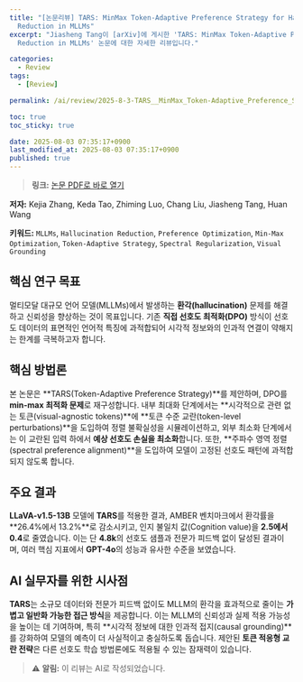 ```yaml
---
title: "[논문리뷰] TARS: MinMax Token-Adaptive Preference Strategy for Hallucination
  Reduction in MLLMs"
excerpt: "Jiasheng Tang이 [arXiv]에 게시한 'TARS: MinMax Token-Adaptive Preference Strategy for Hallucination
  Reduction in MLLMs' 논문에 대한 자세한 리뷰입니다."

categories:
  - Review
tags:
  - [Review]

permalink: /ai/review/2025-8-3-TARS__MinMax_Token-Adaptive_Preference_Strategy_for_Hallucination__Reduction_in_MLLMs/

toc: true
toc_sticky: true

date: 2025-08-03 07:35:17+0900
last_modified_at: 2025-08-03 07:35:17+0900
published: true
---
```

> **링크:** [논문 PDF로 바로 열기](https://arxiv.org/abs/2507.21584)

**저자:** Kejia Zhang, Keda Tao, Zhiming Luo, Chang Liu, Jiasheng Tang, Huan Wang

**키워드:** `MLLMs`, `Hallucination Reduction`, `Preference Optimization`, `Min-Max Optimization`, `Token-Adaptive Strategy`, `Spectral Regularization`, `Visual Grounding`

## 핵심 연구 목표
멀티모달 대규모 언어 모델(MLLMs)에서 발생하는 **환각(hallucination)** 문제를 해결하고 신뢰성을 향상하는 것이 목표입니다. 기존 **직접 선호도 최적화(DPO)** 방식이 선호도 데이터의 표면적인 언어적 특징에 과적합되어 시각적 정보와의 인과적 연결이 약해지는 한계를 극복하고자 합니다.

## 핵심 방법론
본 논문은 **TARS(Token-Adaptive Preference Strategy)**를 제안하며, DPO를 **min-max 최적화 문제**로 재구성합니다. 내부 최대화 단계에서는 **시각적으로 관련 없는 토큰(visual-agnostic tokens)**에 **토큰 수준 교란(token-level perturbations)**을 도입하여 정렬 불확실성을 시뮬레이션하고, 외부 최소화 단계에서는 이 교란된 입력 하에서 **예상 선호도 손실을 최소화**합니다. 또한, **주파수 영역 정렬(spectral preference alignment)**을 도입하여 모델이 고정된 선호도 패턴에 과적합되지 않도록 합니다.

## 주요 결과
**LLaVA-v1.5-13B** 모델에 **TARS**를 적용한 결과, AMBER 벤치마크에서 환각률을 **26.4%에서 13.2%**로 감소시키고, 인지 불일치 값(Cognition value)을 **2.5에서 0.4**로 줄였습니다. 이는 단 **4.8k**의 선호도 샘플과 전문가 피드백 없이 달성된 결과이며, 여러 핵심 지표에서 **GPT-4o**의 성능과 유사한 수준을 보였습니다.

## AI 실무자를 위한 시사점
**TARS**는 소규모 데이터와 전문가 피드백 없이도 MLLM의 환각을 효과적으로 줄이는 **가볍고 일반화 가능한 접근 방식**을 제공합니다. 이는 MLLM의 신뢰성과 실제 적용 가능성을 높이는 데 기여하며, 특히 **시각적 정보에 대한 인과적 접지(causal grounding)**를 강화하여 모델의 예측이 더 사실적이고 충실하도록 돕습니다. 제안된 **토큰 적응형 교란 전략**은 다른 선호도 학습 방법론에도 적용될 수 있는 잠재력이 있습니다.

> ⚠️ **알림:** 이 리뷰는 AI로 작성되었습니다.
